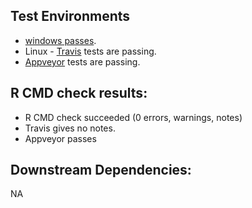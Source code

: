 ## Test Environments
+ [windows passes](https://win-builder.r-project.org/kW84zThxQgh8/00check.log).
+ Linux - [Travis](https://travis-ci.org/ropensci/neotoma/builds/433268215?utm_source=github_status&utm_medium=notification) tests are passing.  
+ [Appveyor](https://ci.appveyor.com/project/sckott/neotoma/build/1.0.1397) tests are passing.

## R CMD check results:
+ R CMD check succeeded (0 errors, warnings, notes)
+ Travis gives no notes.
+ Appveyor passes

## Downstream Dependencies:
NA